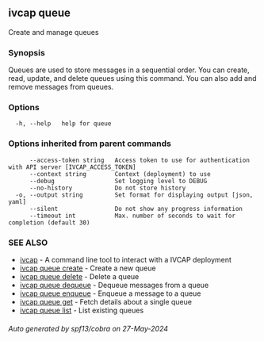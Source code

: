 ## ivcap queue

Create and manage queues

### Synopsis

Queues are used to store messages in a sequential order. You can create, read, update, and delete queues using this command. You can also add and remove messages from queues.

### Options

```
  -h, --help   help for queue
```

### Options inherited from parent commands

```
      --access-token string   Access token to use for authentication with API server [IVCAP_ACCESS_TOKEN]
      --context string        Context (deployment) to use
      --debug                 Set logging level to DEBUG
      --no-history            Do not store history
  -o, --output string         Set format for displaying output [json, yaml]
      --silent                Do not show any progress information
      --timeout int           Max. number of seconds to wait for completion (default 30)
```

### SEE ALSO

* [ivcap](ivcap.md)	 - A command line tool to interact with a IVCAP deployment
* [ivcap queue create](ivcap_queue_create.md)	 - Create a new queue
* [ivcap queue delete](ivcap_queue_delete.md)	 - Delete a queue
* [ivcap queue dequeue](ivcap_queue_dequeue.md)	 - Dequeue messages from a queue
* [ivcap queue enqueue](ivcap_queue_enqueue.md)	 - Enqueue a message to a queue
* [ivcap queue get](ivcap_queue_get.md)	 - Fetch details about a single queue
* [ivcap queue list](ivcap_queue_list.md)	 - List existing queues

###### Auto generated by spf13/cobra on 27-May-2024
